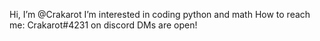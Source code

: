 Hi, I’m @Crakarot 
I’m interested in coding python and math
How to reach me: Crakarot#4231 on discord DMs are open!

<!---
Crakarot/Crakarot is a ✨ special ✨ repository because its `README.md` (this file) appears on your GitHub profile.
You can click the Preview link to take a look at your changes.
--->
